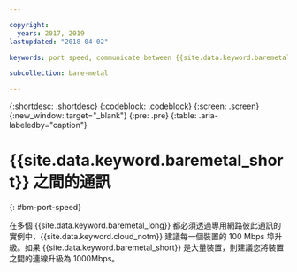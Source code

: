 ```yaml
---

copyright:
  years: 2017, 2019
lastupdated: "2018-04-02"

keywords: port speed, communicate between {{site.data.keyword.baremetal_short}}

subcollection: bare-metal

---
```


{:shortdesc: .shortdesc}
{:codeblock: .codeblock}
{:screen: .screen}
{:new_window: target="_blank"}
{:pre: .pre}
{:table: .aria-labeledby="caption"}

# {{site.data.keyword.baremetal_short}} 之間的通訊
{: #bm-port-speed}

在多個 {{site.data.keyword.baremetal_long}} 都必須透過專用網路彼此通訊的實例中，{{site.data.keyword.cloud_notm}} 建議每一個裝置的 100 Mbps 埠升級。如果 {{site.data.keyword.baremetal_short}} 是大量裝置，則建議您將裝置之間的連線升級為 1000Mbps。
